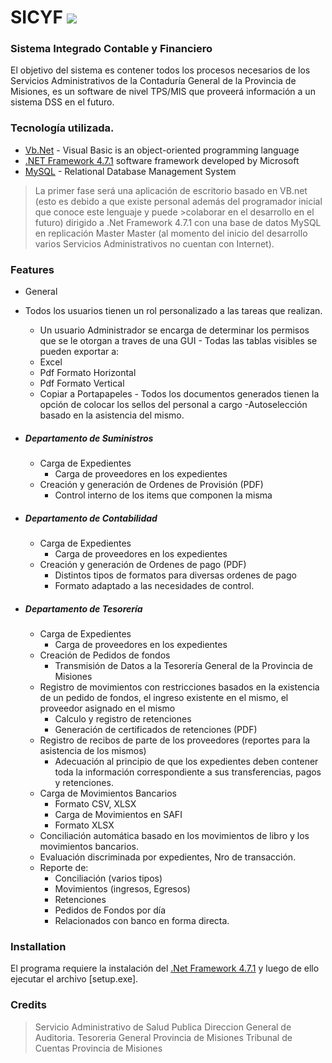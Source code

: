 # SICYF ![ ](https://safi.misiones.gob.ar/images/contaduria.png)
 
### Sistema Integrado Contable y Financiero
El objetivo del sistema es contener todos los procesos necesarios de los Servicios Administrativos de la Contaduría General de la Provincia de Misiones, es un software de nivel TPS/MIS
que proveerá información a un sistema DSS en el futuro.

### Tecnología utilizada.
* [Vb.Net](https://docs.microsoft.com/en-us/dotnet/visual-basic/) - Visual Basic is an object-oriented programming language 
* [.NET Framework 4.7.1](https://www.microsoft.com/en-us/p/net-framework-features/9wzdncrdfwx0?activetab=pivot:overviewtab) software framework developed by Microsoft
* [MySQL](https://www.mysql.com/) - Relational Database Management System
>La primer fase será una aplicación de escritorio basado en VB.net (esto es debido a que existe personal además del programador inicial que conoce este lenguaje y puede >colaborar en el desarrollo en el futuro)
>dirigido a .Net Framework 4.7.1
con una base de datos MySQL en replicación Master Master (al momento del inicio del desarrollo varios Servicios Administrativos no cuentan con Internet).

### Features
   - General
   - Todos los usuarios tienen un rol personalizado a las tareas que realizan.
	  - Un usuario Administrador se encarga de determinar los permisos que se le otorgan a traves de una GUI
	- Todas las tablas visibles se pueden exportar a:
	  - Excel
	  - Pdf Formato Horizontal
	  - Pdf Formato Vertical
	  - Copiar a Portapapeles
	- Todos los documentos generados tienen la opción de colocar los sellos del personal a cargo 
		-Autoselección basado en la asistencia del mismo.

  - ##### Departamento de Suministros
	- Carga de Expedientes
	  - Carga de proveedores en los expedientes
	- Creación y generación de Ordenes de Provisión (PDF)
	  - Control interno de los items que componen la misma
	
    
  - ##### Departamento de Contabilidad 
	- Carga de Expedientes
	  - Carga de proveedores en los expedientes
	- Creación y generación de Ordenes de pago (PDF)
	  - Distintos tipos de formatos para diversas ordenes de pago
	  - Formato adaptado a las necesidades de control.
  
  - ##### Departamento de Tesorería
	- Carga de Expedientes
	  - Carga de proveedores en los expedientes
	- Creación de Pedidos de fondos
	  - Transmisión de Datos a la Tesorería General de la Provincia de Misiones
	- Registro de movimientos con restricciones basados en la existencia de un pedido de fondos, el ingreso existente en el mismo, el proveedor asignado en el mismo
	  - Calculo y registro de retenciones
	  - Generación de certificados de retenciones (PDF)
	- Registro de recibos de parte de los proveedores (reportes para la asistencia de los mismos)
	  - Adecuación al principio de que los expedientes deben contener toda la información correspondiente a sus transferencias, pagos y retenciones.
	- Carga de Movimientos Bancarios
	  - Formato CSV, XLSX 
	  - Carga de Movimientos en SAFI
	  - Formato XLSX
	- Conciliación automática basado en los movimientos de libro y los movimientos bancarios.
	- Evaluación discriminada por expedientes, Nro de transacción.
	- Reporte de:
	  - Conciliación (varios tipos)
	  - Movimientos (ingresos, Egresos)
	  - Retenciones
	  - Pedidos de Fondos por día
	  - Relacionados con banco en forma directa.
### Installation
El programa requiere la instalación del [.Net Framework 4.7.1](https://www.microsoft.com/es-es/download/details.aspx?id=56116) y luego de ello ejecutar el archivo [setup.exe].

### Credits
> Servicio Administrativo de Salud Publica
> Direccion General de Auditoria.
> Tesoreria General Provincia de Misiones
> Tribunal de Cuentas Provincia de Misiones
